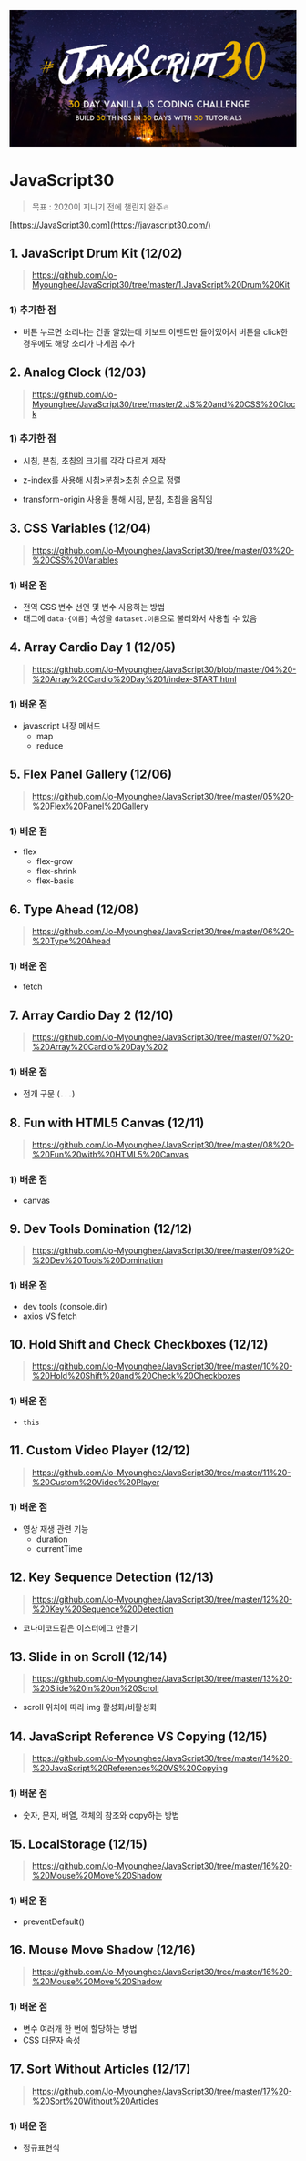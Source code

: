 ![img](README.assets/68747470733a2f2f6a61766173637269707433302e636f6d2f696d616765732f4a53332d736f6369616c2d73686172652e706e67)

# JavaScript30

> 목표 : 2020이 지나기 전에 챌린지 완주🔥

 [https://JavaScript30.com](https://javascript30.com/)



## 1. JavaScript Drum Kit (12/02)

> https://github.com/Jo-Myounghee/JavaScript30/tree/master/1.JavaScript%20Drum%20Kit

### 1) 추가한 점

- 버튼 누르면 소리나는 건줄 알았는데 키보드 이벤트만 들어있어서 버튼을 click한 경우에도 해당 소리가 나게끔 추가



## 2. Analog Clock (12/03)

> https://github.com/Jo-Myounghee/JavaScript30/tree/master/2.JS%20and%20CSS%20Clock

### 1) 추가한 점

- 시침, 분침, 초침의 크기를 각각 다르게 제작
- z-index를 사용해 시침>분침>초침 순으로 정렬

- transform-origin 사용을 통해 시침, 분침, 초침을 움직임



## 3. CSS Variables (12/04)

> https://github.com/Jo-Myounghee/JavaScript30/tree/master/03%20-%20CSS%20Variables

### 1) 배운 점

- 전역 CSS 변수 선언 및 변수 사용하는 방법
- 태그에 `data-{이름}` 속성을 `dataset.이름`으로 불러와서 사용할 수 있음



## 4. Array Cardio Day 1 (12/05)

> https://github.com/Jo-Myounghee/JavaScript30/blob/master/04%20-%20Array%20Cardio%20Day%201/index-START.html

### 1) 배운 점

- javascript 내장 메서드
  - map
  - reduce



## 5. Flex Panel Gallery (12/06)

> https://github.com/Jo-Myounghee/JavaScript30/tree/master/05%20-%20Flex%20Panel%20Gallery

### 1) 배운 점

- flex
  - flex-grow
  - flex-shrink
  - flex-basis



## 6. Type Ahead (12/08)

> https://github.com/Jo-Myounghee/JavaScript30/tree/master/06%20-%20Type%20Ahead

### 1) 배운 점

- fetch



## 7. Array Cardio Day 2 (12/10)

> https://github.com/Jo-Myounghee/JavaScript30/tree/master/07%20-%20Array%20Cardio%20Day%202

### 1) 배운 점

- 전개 구문 (`...`)



## 8. Fun with HTML5 Canvas (12/11)

> https://github.com/Jo-Myounghee/JavaScript30/tree/master/08%20-%20Fun%20with%20HTML5%20Canvas

### 1) 배운 점

- canvas



## 9. Dev Tools Domination (12/12)

> https://github.com/Jo-Myounghee/JavaScript30/tree/master/09%20-%20Dev%20Tools%20Domination

### 1) 배운 점

- dev tools (console.dir)
- axios VS fetch



## 10. Hold Shift and Check Checkboxes (12/12)

> https://github.com/Jo-Myounghee/JavaScript30/tree/master/10%20-%20Hold%20Shift%20and%20Check%20Checkboxes

### 1) 배운 점

- `this`



## 11. Custom Video Player (12/12)

> https://github.com/Jo-Myounghee/JavaScript30/tree/master/11%20-%20Custom%20Video%20Player

### 1) 배운 점

- 영상 재생 관련 기능
  - duration
  - currentTime



## 12. Key Sequence Detection (12/13)

> https://github.com/Jo-Myounghee/JavaScript30/tree/master/12%20-%20Key%20Sequence%20Detection

- 코나미코드같은 이스터에그 만들기

  

## 13. Slide in on Scroll (12/14)

> https://github.com/Jo-Myounghee/JavaScript30/tree/master/13%20-%20Slide%20in%20on%20Scroll

- scroll 위치에 따라 img 활성화/비활성화 

  

## 14. JavaScript Reference VS Copying (12/15)

> https://github.com/Jo-Myounghee/JavaScript30/tree/master/14%20-%20JavaScript%20References%20VS%20Copying

### 1) 배운 점

- 숫자, 문자, 배열, 객체의 참조와 copy하는 방법



## 15. LocalStorage (12/15)

> https://github.com/Jo-Myounghee/JavaScript30/tree/master/16%20-%20Mouse%20Move%20Shadow

### 1) 배운 점

- preventDefault()



## 16. Mouse Move Shadow (12/16)

> https://github.com/Jo-Myounghee/JavaScript30/tree/master/16%20-%20Mouse%20Move%20Shadow

### 1) 배운 점

- 변수 여러개 한 번에 할당하는 방법
- CSS 대문자 속성



## 17. Sort Without Articles (12/17)

> https://github.com/Jo-Myounghee/JavaScript30/tree/master/17%20-%20Sort%20Without%20Articles

### 1) 배운 점

- 정규표현식